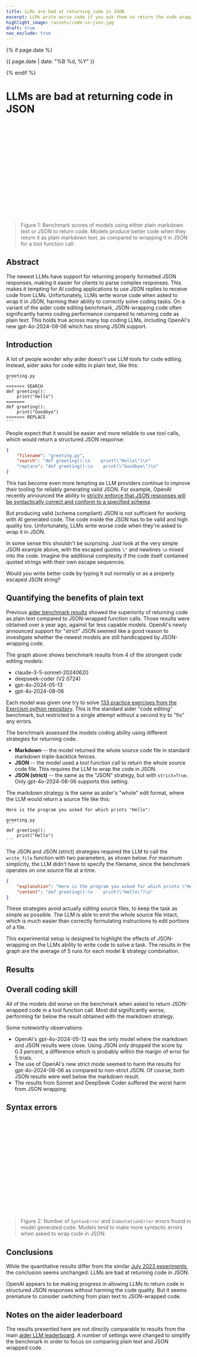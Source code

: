 ```yaml
---
title: LLMs are bad at returning code in JSON
excerpt: LLMs write worse code if you ask them to return the code wrapped in JSON (via a tool or function call).
highlight_image: /assets/code-in-json.jpg
draft: true
nav_exclude: true
---
```

{% if page.date %}
<p class="post-date">{{ page.date | date: "%B %d, %Y" }}</p>
{% endif %}

# LLMs are bad at returning code in JSON


<div id="chartContainer" style="position: relative; height: 0; padding-bottom: 50%; margin-bottom: 20px;">
    <canvas id="passRateChart" style="position: absolute; width: 100%; height: 100%;"></canvas>
</div>

<script src="https://cdn.jsdelivr.net/npm/chart.js"></script>
<script>
document.addEventListener('DOMContentLoaded', function () {
    var ctx = document.getElementById('passRateChart').getContext('2d');
    
    var yamlData = {{ site.data.code-in-json | jsonify }};
    
    var models = [...new Set(yamlData.map(item => item.model))].sort();
    var editFormats = [...new Set(yamlData.map(item => item.edit_format))];
    
    var datasets = editFormats.map(format => ({
        label: format,
        data: models.map(model => {
            var items = yamlData.filter(d => d.model === model && d.edit_format === format);
            if (items.length === 0) return null;
            var average = items.reduce((sum, item) => sum + item.pass_rate_1, 0) / items.length;
            return parseFloat(average.toFixed(1));
        }),
        backgroundColor: function(context) {
            const format = context.dataset.label;
            if (format === 'Markdown') {
                return 'rgba(54, 162, 235, 0.8)';
            } else if (format.startsWith('JSON')) {
                const ctx = context.chart.ctx;
                const gradient = ctx.createPattern(createStripedCanvas(format === 'JSON (strict)'), 'repeat');
                return gradient;
            } else {
                return 'rgba(75, 192, 192, 0.8)';
            }
        },
    }));

    var data = {
        labels: models,
        datasets: datasets
    };

    var config = {
        type: 'bar',
        data: data,
        options: {
            responsive: true,
            maintainAspectRatio: false,
            scales: {
                x: {
                    title: {
                        display: true,
                        text: 'Model'
                    }
                },
                y: {
                    beginAtZero: true,
                    title: {
                        display: true,
                        text: 'Pass Rate (%, average of 5 runs)'
                    },
                    max: 70
                }
            },
            plugins: {
                title: {
                    display: true,
                    text: 'Pass rate by model and code wrapping strategy',
                    font: {
                        size: 16
                    }
                },
                legend: {
                    position: 'top',
                }
            }
        }
    };

    // Adjust chart height based on screen width
    function adjustChartHeight() {
        var container = document.getElementById('chartContainer');
        if (window.innerWidth < 600) {
            container.style.paddingBottom = '75%'; // Increase height on small screens
        } else {
            container.style.paddingBottom = '50%'; // Default height
        }
    }

    // Call the function initially and on window resize
    adjustChartHeight();
    window.addEventListener('resize', adjustChartHeight);

    function createStripedCanvas(isStrict) {
        const patternCanvas = document.createElement('canvas');
        const patternContext = patternCanvas.getContext('2d');
        const size = 10;
        patternCanvas.width = size;
        patternCanvas.height = size;

        patternContext.fillStyle = 'rgba(255, 99, 132, 0.8)';
        patternContext.fillRect(0, 0, size, size);

        if (isStrict) {
            patternContext.strokeStyle = 'rgba(255, 255, 255, 0.8)';
            patternContext.lineWidth = 0.75;
            patternContext.beginPath();
            patternContext.moveTo(0, 0);
            patternContext.lineTo(size, size);
            patternContext.stroke();
        }

        return patternCanvas;
    }

    new Chart(ctx, config);
});

function createStripedCanvas(isStrict) {
    const patternCanvas = document.createElement('canvas');
    const patternContext = patternCanvas.getContext('2d');
    const size = 10;
    patternCanvas.width = size;
    patternCanvas.height = size;

    patternContext.fillStyle = 'rgba(255, 99, 132, 0.8)';
    patternContext.fillRect(0, 0, size, size);

    if (isStrict) {
        patternContext.strokeStyle = 'rgba(255, 255, 255, 0.8)';
        patternContext.lineWidth = 0.75;
        patternContext.beginPath();
        patternContext.moveTo(0, 0);
        patternContext.lineTo(size, size);
        patternContext.stroke();
    }

    return patternCanvas;
}
</script>

> Figure 1: Benchmark scores of models using either plain markdown text or JSON to return code.
> Models produce better code when they return it as plain markdown text, as compared to wrapping it in JSON for a tool function call.

## Abstract

The newest LLMs have support for returning properly formatted JSON responses,
making it easier for clients to parse complex responses.
This makes it tempting for AI coding applications to
use JSON replies to
receive code from LLMs.
Unfortunately, 
LLMs write worse code when asked to wrap it in JSON, harming their ability
to correctly solve coding tasks.
On a variant of the aider code editing benchmark, 
JSON-wrapping code
often significantly harms coding
performance
compared to returning code as plain text.
This holds true across many top coding LLMs, 
including OpenAI's new gpt-4o-2024-08-06 
which has strong JSON support.

## Introduction

A lot of people wonder why aider doesn't use LLM tools for code editing.
Instead, aider asks for code edits in plain text, like this:

````
greeting.py
```
<<<<<<< SEARCH
def greeting():
    print("Hello")
=======
def greeting():
    print("Goodbye")
>>>>>>> REPLACE
```
````

People expect that it would be easier and more reliable to use tool calls,
which would return a structured JSON response:

```json
{
    "filename": "greeting.py",
    "search": "def greeting():\n    print(\"Hello\")\n"
    "replace": "def greeting():\n    print(\"Goodbye\")\n"
}
```

This has become even more tempting as LLM providers
continue to improve their tooling for reliably generating
valid JSON.
For example, OpenAI recently announced the ability to
[strictly enforce that JSON responses will be syntactically correct 
and conform to a specified schema](https://openai.com/index/introducing-structured-outputs-in-the-api/).

But producing valid (schema compliant) JSON is not sufficient for working with AI generated code.
The code inside the JSON has to be valid and high quality too.
Unfortunately, 
LLMs write worse code when they're asked to 
wrap it in JSON.

In some sense this shouldn't be surprising.
Just look at the very simple
JSON example above, with the escaped 
quotes `\"` and
newlines `\n`
mixed into the code.
Imagine the additional
complexity
if the code itself contained quoted strings
with their
own escape sequences.

Would *you* write better code by
typing it out normally
or as a properly escaped 
JSON string?


## Quantifying the benefits of plain text

Previous [aider benchmark results](/2023/07/02/benchmarks.html)
showed
the superiority of returning code
as plain text compared to JSON-wrapped function calls.
Those results were obtained
over a year ago, against far less
capable models.
OpenAI's newly announced support for "strict" JSON seemed like a good reason to
investigate whether the newest models are still handicapped by JSON-wrapping code.

The graph above shows benchmark
results from 
4 of the strongest code editing models:

- claude-3-5-sonnet-20240620
- deepseek-coder (V2 0724)
- gpt-4o-2024-05-13
- gpt-4o-2024-08-06

Each model was given one try to solve 
[133 practice exercises from the Exercism python repository](/2023/07/02/benchmarks.html#the-benchmark).
This is the standard aider "code editing" benchmark, but restricted to a single attempt
without a second try to "fix" any errors.

The benchmark assessed the models coding ability
using different strategies for returning code:

- **Markdown** -- the model returned the whole source code file in standard markdown triple-backtick fences.
- **JSON** -- the model used a tool function call to return the whole source code file. This requires the LLM to wrap the code in JSON.
- **JSON (strict)** -- the same as the "JSON" strategy, but with `strict=True`. Only gpt-4o-2024-08-06 supports this setting.

The markdown strategy is the same as
aider's "whole" edit format, where the
LLM would return a source file like this:

````
Here is the program you asked for which prints "Hello":

greeting.py
```
def greeting():
    print("Hello")
```
````

The JSON and JSON (strict) strategies required the LLM to call the `write_file` function with
two parameters, as shown below.
For maximum simplicity, the LLM didn't have to specify the filename,
since the benchmark operates on one source file at a time.

```json
{
    "explanation": "Here is the program you asked for which prints \"Hello\"",
    "content": "def greeting():\n    print(\"Hello\")\n"
}
```

These strategies avoid actually *editing* source files, to keep
the task as
simple as possible.
The LLM is able to emit the whole source file intact,
which is much easier
than correctly formulating
instructions to edit
portions of a file.

This experimental setup is designed to highlight
the effects of JSON-wrapping on the LLMs ability to write code to solve a task.
The results in the graph are the average of 5 runs for each
model & strategy combination.

## Results


## Overall coding skill

All of the models did worse on the benchmark when asked to
return JSON-wrapped code in a tool function call.
Most did significantly worse, performing far below
the result obtained with the markdown strategy.

Some noteworthy observations:

- OpenAI's gpt-4o-2024-05-13 was the only model where the markdown and JSON results were
close. Using JSON only dropped the score by 0.3 percent, a difference which is
probably within the margin of error for 5 trials.
- The use of OpenAI's new strict mode seemed to harm the results for gpt-4o-2024-08-06
as compared to non-strict JSON. 
Of course, both JSON results were well below the markdown result.
- The results from Sonnet and DeepSeek Coder suffered the worst harm from JSON wrapping.

## Syntax errors

<div id="syntaxErrorsContainer" style="position: relative; height: 0; padding-bottom: 50%; margin-bottom: 20px;">
    <canvas id="syntaxErrorsChart" style="position: absolute; width: 100%; height: 100%;"></canvas>
</div>

<script>
document.addEventListener('DOMContentLoaded', function () {
    var ctx = document.getElementById('syntaxErrorsChart').getContext('2d');
    
    var yamlData = {{ site.data.code-in-json | jsonify }};
    
    var models = [...new Set(yamlData.map(item => item.model))].sort();
    var editFormats = [...new Set(yamlData.map(item => item.edit_format))];
    
    var datasets = editFormats.map(format => ({
        label: format,
        data: models.map(model => {
            var items = yamlData.filter(d => d.model === model && d.edit_format === format);
            if (items.length === 0) return null;
            var totalErrors = items.reduce((sum, item) => sum + item.syntax_errors + item.indentation_errors, 0);
            return totalErrors;
        }),
        backgroundColor: function(context) {
            const format = context.dataset.label;
            if (format === 'Markdown') {
                return 'rgba(54, 162, 235, 0.8)';
            } else if (format.startsWith('JSON')) {
                const ctx = context.chart.ctx;
                const gradient = ctx.createPattern(createStripedCanvas(format === 'JSON (strict)'), 'repeat');
                return gradient;
            } else {
                return 'rgba(75, 192, 192, 0.8)';
            }
        },
    }));

    var data = {
        labels: models,
        datasets: datasets
    };

    var config = {
        type: 'bar',
        data: data,
        options: {
            responsive: true,
            maintainAspectRatio: false,
            scales: {
                x: {
                    title: {
                        display: true,
                        text: 'Model'
                    }
                },
                y: {
                    beginAtZero: true,
                    title: {
                        display: true,
                        text: 'Total Syntax + Indentation Errors'
                    }
                }
            },
            plugins: {
                title: {
                    display: true,
                    text: 'Syntax and Indentation Errors by Model and Code Wrapping Strategy',
                    font: {
                        size: 16
                    }
                },
                legend: {
                    position: 'top',
                }
            }
        }
    };

    // Adjust chart height based on screen width
    function adjustChartHeight() {
        var container = document.getElementById('syntaxErrorsContainer');
        if (window.innerWidth < 600) {
            container.style.paddingBottom = '75%'; // Increase height on small screens
        } else {
            container.style.paddingBottom = '50%'; // Default height
        }
    }

    // Call the function initially and on window resize
    adjustChartHeight();
    window.addEventListener('resize', adjustChartHeight);

    new Chart(ctx, config);
});
</script>

> Figure 2: Number of `SyntaxError` and `IndentationError` errors found in model generated code.
> Models tend to make more syntactic errors when asked to wrap code in JSON.


## Conclusions

While the quantitative results differ from the similar
[July 2023 experiments](/2023/07/02/benchmarks.html),
the conclusion seems unchanged: LLMs are bad at returning code in JSON.

OpenAI appears to be making progress in allowing LLMs to return code in
structured JSON responses without harming the code quality.
But it seems premature to consider switching from plain text
to JSON-wrapped code.


## Notes on the aider leaderboard

The results presented here are not directly comparable to results
from the main
[aider LLM leaderboard](https://aider.chat/docs/leaderboards/).
A number of settings were changed to simplify the benchmark
in order to focus on comparing plain text and JSON wrapped code.
